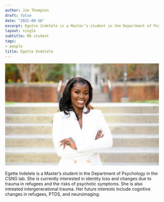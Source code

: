 ```yaml
---
author: Jim Thompson
draft: false
date: "2021-09-16"
excerpt: Egette Indelele is a Master’s student in the Department of Psychology and in the CSNG lab.
layout: single
subtitle: MA student
tags:
- people
title: Egette Endelele
---
```


![Picture of Egette](egette.jpg)

Egette Indelele is a Master’s student in the Department of Psychology in the CSNG lab. She is currently interested in identity loss and changes due to trauma in refugees and the risks of psychotic symptoms. She is also intreated intergenerational trauma. Her future interests include cognitive changes in refugees, PTDS, and neuroimaging.

